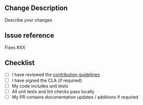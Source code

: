 ## Change Description

Describe your changes

## Issue reference

Fixes #XX

## Checklist

- [ ] I have reviewed the [contribution guidelines](https://github.com/microsoft/presidio/blob/main/CONTRIBUTING.md)
- [ ] I have signed the CLA (if required)
- [ ] My code includes unit tests
- [ ] All unit tests and lint checks pass locally
- [ ] My PR contains documentation updates / additions if required
